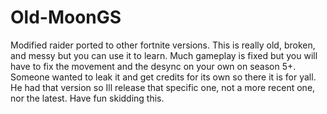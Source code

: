 # Old-MoonGS

Modified raider ported to other fortnite versions.
This is really old, broken, and messy but you can use it to learn.
Much gameplay is fixed but you will have to fix the movement and the desync on your own on season 5+.
Someone wanted to leak it and get credits for its own so there it is for yall. He had that version so Ill release that specific one, not a more recent one, nor the latest.
Have fun skidding this.
